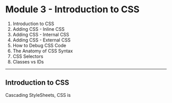 <h1>Module 3 - Introduction to CSS</h1>

<p>
    <ol>
        <li> Introduction to CSS </li>
        <li> Adding CSS - Inline CSS </li>
        <li> Adding CSS - Internal CSS </li>
        <li> Adding CSS - External CSS </li>
        <li> How to Debug CSS Code </li>
        <li> The Anatomy of CSS Syntax </li>
        <li> CSS Selectors </li>
        <li> Classes vs IDs </li>
    </ol>
</p>

<hr>

<h2>
Introduction to CSS
</h2>

<p>
    Cascading StyleSheets, CSS is 